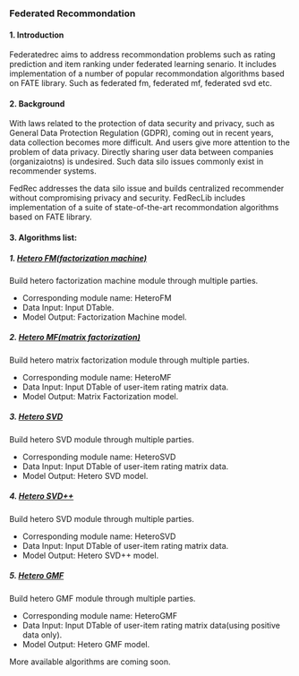 ### Federated Recommondation

#### 1. Introduction

Federatedrec aims to address recommondation problems such as rating prediction and item ranking under federated learning senario. It includes implementation of a number of popular recommondation algorithms based on FATE library. Such as federated fm, federated mf, federated svd etc.

#### 2. Background

With laws related to the protection of data security and privacy, such as General Data Protection Regulation (GDPR), coming out in recent years, data collection becomes more difficult. And users give more attention to the problem of data privacy. Directly sharing user data between companies (organizaiotns) is undesired. Such data silo issues commonly exist in recommender systems.

FedRec addresses the data silo issue and builds centralized recommender without compromising privacy and security. FedRecLib includes implementation of a suite of state-of-the-art recommondation algorithms based on FATE library.

#### 3. Algorithms list:

##### 1. [Hetero FM(factorization machine)](./factorization_machine/README.md)
Build hetero factorization machine module through multiple parties.

- Corresponding module name: HeteroFM
- Data Input: Input DTable.
- Model Output: Factorization Machine model.


##### 2. [Hetero MF(matrix factorization)](./matrix_factorization/README.md)
Build hetero matrix factorization module through multiple parties.

- Corresponding module name: HeteroMF
- Data Input: Input DTable of user-item rating matrix data.
- Model Output: Matrix Factorization model.


##### 3. [Hetero SVD](./svd/README.md)
Build hetero SVD module through multiple parties.

- Corresponding module name: HeteroSVD
- Data Input: Input DTable of user-item rating matrix data.
- Model Output: Hetero SVD model.


##### 4. [Hetero SVD++](./svdpp/README.md)
Build hetero SVD module through multiple parties.

- Corresponding module name: HeteroSVD
- Data Input: Input DTable of user-item rating matrix data.
- Model Output: Hetero SVD++ model.

##### 5. [Hetero GMF](./general_mf/README.md)
Build hetero GMF module through multiple parties.

- Corresponding module name: HeteroGMF
- Data Input: Input DTable of user-item rating matrix data(using positive data only).
- Model Output: Hetero GMF model.

More available algorithms are coming soon.
